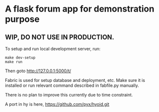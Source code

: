 # A flask forum app for demonstration purpose

## WIP, DO NOT USE IN PRODUCTION.

To setup and run local development server, run:

    make dev-setup
    make run

Then goto http://127.0.0.1:5000/t/

Fabric is used for setup database and deployment, etc.  Make sure it is
installed or run relevant command described in fabfile.py manually.

There is no plan to improve this currently due to time constraint.

A port in hy is here, https://github.com/pyx/hyoid.git
